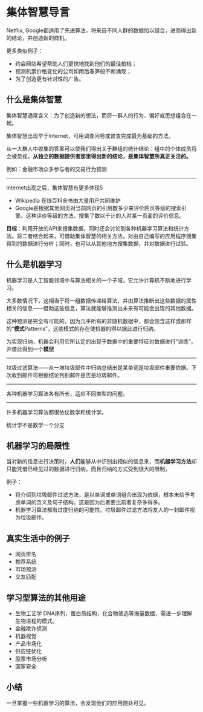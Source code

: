 # 集体智慧导言 #


Netflix, Google都适用了先进算法，将来自不同人群的数据加以组合，进而得出新的结论，并创造新的商机。

更多类似例子：

- 约会网站希望帮助人们更快地找到他们的最佳拍档；
- 预测机票价格变化的公司如雨后春笋般不断涌现；
- 为了创造更有针对性的广告。

## 什么是集体智慧 ##

集体智慧通常含义：为了创造新的想法，而将一群人的行为、偏好或思想组合在一起。

集体智慧出现早于Internet，可用调查问卷或普查完成最为基础的方法。

从一大群人中收集的答案可以使我们得出关于群组的统计结论：组中的个体成员将会被忽视。**从独立的数据提供者那里得出新的结论，是集体智慧所真正关注的。**

例如：金融市场众多参与者的交易行为预测

---

Internet出现之后，集体智慧有更多体现5

- Wikipedia 在线百科全书由大量用户共同维护
- Google是根据其他网页对当前网页的引用数多少来评价网页等级的搜索引擎。这种评价等级的方法，搜集了数以千计的人对某一页面的评价信息。

**目标**：利用开放的API来搜集数据，同时还会讨论到各种机器学习算法和统计方法。将二者结合起来，可借助集体智慧的相关方法，对由自己编写的应用程序搜集得到的数据进行分析；同时，也可以从其他地方搜集数据，并对数据进行试验。

## 什么是机器学习 ##

机器学习是人工智能领域中与算法相关的一个子域，它允许计算机不断地进行学习。

大多数情况下，这相当于将一组数据传递给算法，并由算法推断出这些数据的属性相关的信息——借助这些信息，算法就能够推测出未来有可能会出现的其他数据。

这种预测是完全有可能的，因为几乎所有的非随机数据中，都会包含这样或那样的“**模式**Patterns”，这些模式的存在使机器的得以据此进行归纳。

为实现归纳，机器会利用它所认定的出现于数据中的重要特征对数据进行“训练”，并借此得到一个**模型**

---

垃圾过滤算法——从一堆垃圾邮件中归纳总结出是某单词是垃圾邮件重要依据。下次收到邮件可根据结论判别邮件是否是垃圾邮件。

---

各种机器学习算法各有所长，适应不同类型的问题。

---

许多机器学习算法都很依仗数学和统计学。


统计学不是数学一个分支

## 机器学习的局限性 ##

当对新的信息进行决策时，**人们**能够从中识别出相似的信息来，而**机器学习方法**却只能凭借已经见过的数据进行归纳，而且归纳的方式受到很大的限制，

例子：

- 将介绍到垃圾邮件过滤方法，是以单词或单词组合出现为依据，根本未给予考虑单词的含义及句子结构。这是因为后者要比前者复杂多得多。
- 机器学习算法都有过度归纳的可能性。垃圾邮件过滤方法将友人的一封邮件视为垃圾邮件。


## 真实生活中的例子 ##

- 网页排名
- 推荐系统
- 市场预测
- 交友匹配


## 学习型算法的其他用途 ##

- 生物工艺学 DNA序列，蛋白质结构，化合物筛选等海量数据，需进一步理解生物进程的模式。
- 金融欺诈侦测
- 机器视觉
- 产品市场化
- 供应链优化
- 股票市场分析
- 国家安全

## 小结 ##

一旦掌握一些机器学习的算法，会发现他们的应用随处可见。
